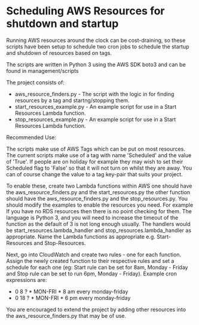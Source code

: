 # Scheduling AWS Resources for shutdown and startup
Running AWS resources around the clock can be cost-draining, so these scripts have been setup to schedule two cron jobs to schedule the startup and shutdown of resources based on tags.

The scripts are written in Python 3 using the AWS SDK boto3 and can be found in management/scripts

The project consists of:
  - aws_resource_finders.py - The script with the logic in for finding resources by a tag and startng/stopping them.
  - start_resources_example.py - An example script for use in a Start Resources Lambda function.
  - stop_resources_example.py - An example script for use in a Start Resources Lambda function.

Recommended Use:

The scripts make use of AWS Tags which can be put on most resources. The current scripts make use of a tag with name 'Scheduled' and the value of 'True'. If people are on holiday for example they may wish to set their Scheduled flag to 'False' so that it will not turn on whilst they are away. You can of course change the value to a tag key-pair that suits your project.
  
To enable these, create two Lambda functions within AWS one should have the aws_resource_finders.py and the start_resources.py the other function should have the aws_resource_finders.py and the stop_resources.py. You should modify the examples to enable the resources you need. For example If you have no RDS resources then there is no point checking for them. The language is Python 3, and you will need to increase the timeout of the function as the default of 3 is not long enough usually. The handlers would be start_resources.lambda_handler and stop_resources.lambda_handler as appropriate. Name the Lambda functions as appropriate e.g. Start-Resources and Stop-Resources.
  
Next, go into CloudWatch and create two rules - one for each function. Assign the newly created function to their respective rules and set a schedule for each one (eg: Start rule can be set for 8am, Monday - Friday and Stop rule can be set to run 6pm, Monday - Friday). Example cron expressions are:
  - 0 8 ? * MON-FRI *    8 am every monday-friday
  - 0 18 ? * MON-FRI *   6 pm every monday-friday
  
You are encouraged to extend the project by adding other resources into the aws_resource_finders.py that may be of use.
